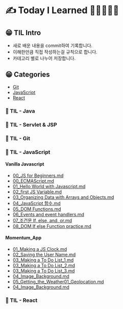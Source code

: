 

# ✍ Today I Learned 📙📒📗📘📕
  
  
## 😁 TIL Intro
* 새로 배운 내용을 commit하여 기록합니다.<br />
* 이해한만큼 직접 작성하는걸 규칙으로 합니다.<br />
* 카테고리 별로 나누어 저장합니다.

## 😁 Categories 
* [Git](#git)
* [JavaScript](#javascript)
* [React](#react)



### 📕 TIL - Java

### 📒 TIL - Servlet & JSP

### 📗 TIL - Git

### 📘 TIL - JavaScript

#### Vanilla Javascript
* [00_JS for Beginners.md ](https://github.com/yerin512/TIL-/blob/main/JavaScript/Vanilla%20Javascript/00_JS%20for%20Beginners.md)
* [00_ECMAScript.md](https://github.com/yerin512/TIL-/blob/main/JavaScript/Vanilla%20Javascript/00_ECMAScript.md)
* [01_Hello World with Javascript.md](https://github.com/yerin512/TIL-/tree/main/JavaScript/Vanilla%20Javascript)
* [02_first JS Variable.md](https://github.com/yerin512/TIL-/blob/main/JavaScript/Vanilla%20Javascript/02_first%20JS%20Variable.md)
* [03_Organizing Data with Arrays and Objects.md](https://github.com/yerin512/TIL-/blob/main/JavaScript/Vanilla%20Javascript/03_Organizing%20Data%20with%20Arrays%20and%20Objects.md)
* [04_JavaScript 함수.md](https://github.com/yerin512/TIL-/blob/main/JavaScript/Vanilla%20Javascript/04_JavaScript%20%ED%95%A8%EC%88%98.md)
* [05_DOM Functions.md](https://github.com/yerin512/TIL-/blob/main/JavaScript/Vanilla%20Javascript/05_DOM%20Functions.md)
* [06_Events and event handlers.md](https://github.com/yerin512/TIL-/blob/main/JavaScript/Vanilla%20Javascript/06_Events%20and%20event%20handlers.md)
* [07_조건문 If, else, and, or.md](https://github.com/yerin512/TIL-/tree/main/JavaScript/Vanilla%20Javascript)
* [08_DOM If else Function practice.md](https://github.com/yerin512/TIL-/blob/main/JavaScript/Vanilla%20Javascript/08_DOM%20If%20else%20Function%20practice.md)


#### Momentum_App
* [01_Making a JS Clock.md](https://github.com/yerin512/TIL-/blob/main/JavaScript/Vanilla%20Javascript/00_ECMAScript.md)
* [02_Saving the User Name.md](https://github.com/yerin512/TIL-/blob/main/JavaScript/Vanilla%20Javascript/00_ECMAScript.md)
* [03_Making a To Do List_1.md](https://github.com/yerin512/TIL-/blob/main/JavaScript/Vanilla%20Javascript/00_ECMAScript.md)
* [03_Making a To Do List_2.md](https://github.com/yerin512/TIL-/blob/main/JavaScript/Vanilla%20Javascript/00_ECMAScript.md)
* [03_Making a To Do List_3.md](https://github.com/yerin512/TIL-/blob/main/JavaScript/Vanilla%20Javascript/00_ECMAScript.md)
* [04_Image_Background.md](https://github.com/yerin512/TIL-/blob/main/JavaScript/Vanilla%20Javascript/00_ECMAScript.md)
* [05_Getting_the_Weather01_Geolocation.md](https://github.com/yerin512/TIL-/blob/main/JavaScript/Vanilla%20Javascript/00_ECMAScript.md)
* [04_Image_Background.md](https://github.com/yerin512/TIL-/blob/main/JavaScript/Vanilla%20Javascript/00_ECMAScript.md)

### 📙 TIL - React

